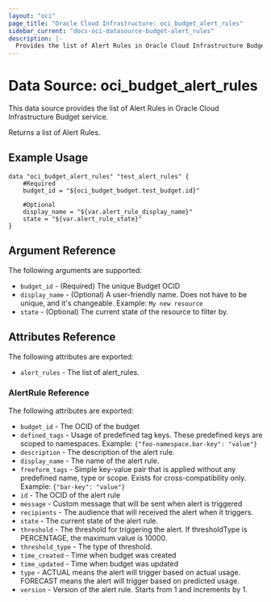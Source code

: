 ```yaml
---
layout: "oci"
page_title: "Oracle Cloud Infrastructure: oci_budget_alert_rules"
sidebar_current: "docs-oci-datasource-budget-alert_rules"
description: |-
  Provides the list of Alert Rules in Oracle Cloud Infrastructure Budget service
---
```


# Data Source: oci_budget_alert_rules
This data source provides the list of Alert Rules in Oracle Cloud Infrastructure Budget service.

Returns a list of Alert Rules.


## Example Usage

```hcl
data "oci_budget_alert_rules" "test_alert_rules" {
	#Required
	budget_id = "${oci_budget_budget.test_budget.id}"

	#Optional
	display_name = "${var.alert_rule_display_name}"
	state = "${var.alert_rule_state}"
}
```

## Argument Reference

The following arguments are supported:

* `budget_id` - (Required) The unique Budget OCID
* `display_name` - (Optional) A user-friendly name. Does not have to be unique, and it's changeable.  Example: `My new resource` 
* `state` - (Optional) The current state of the resource to filter by.


## Attributes Reference

The following attributes are exported:

* `alert_rules` - The list of alert_rules.

### AlertRule Reference

The following attributes are exported:

* `budget_id` - The OCID of the budget
* `defined_tags` - Usage of predefined tag keys. These predefined keys are scoped to namespaces. Example: `{"foo-namespace.bar-key": "value"}` 
* `description` - The description of the alert rule.
* `display_name` - The name of the alert rule.
* `freeform_tags` - Simple key-value pair that is applied without any predefined name, type or scope. Exists for cross-compatibility only. Example: `{"bar-key": "value"}` 
* `id` - The OCID of the alert rule
* `message` - Custom message that will be sent when alert is triggered
* `recipients` - The audience that will received the alert when it triggers.
* `state` - The current state of the alert rule.
* `threshold` - The threshold for triggering the alert. If thresholdType is PERCENTAGE, the maximum value is 10000. 
* `threshold_type` - The type of threshold.
* `time_created` - Time when budget was created
* `time_updated` - Time when budget was updated
* `type` - ACTUAL means the alert will trigger based on actual usage. FORECAST means the alert will trigger based on predicted usage. 
* `version` - Version of the alert rule. Starts from 1 and increments by 1.

